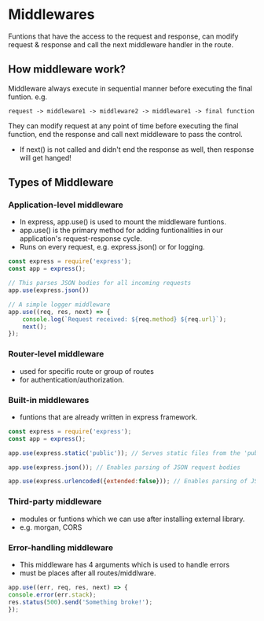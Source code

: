 # Middlewares
Funtions that have the access to the request and response, can modify request & response and call the next middleware handler in the route.

## How middleware work?
Middleware always execute in sequential manner before executing the final funtion. e.g.
```
request -> middleware1 -> middleware2 -> middleware1 -> final function
```
They can modify request at any point of time before executing the final function, end the response and call next middleware to pass the control. 
* If next() is not called and didn't end the response as well, then response will get hanged!

## Types of Middleware

### Application-level middleware
- In express, app.use() is used to mount the middleware funtions.
- app.use() is the primary method for adding funtionalities in our application's request-response cycle.
- Runs on every request, e.g. express.json() or for logging.
```js
const express = require('express');
const app = express();

// This parses JSON bodies for all incoming requests
app.use(express.json())

// A simple logger middleware
app.use((req, res, next) => {
    console.log(`Request received: ${req.method} ${req.url}`);
    next();
});
```

### Router-level middleware
- used for specific route or group of routes
- for authentication/authorization.

### Built-in middlewares
- funtions that are already written in express framework.
```js
const express = require('express');
const app = express();

app.use(express.static('public')); // Serves static files from the 'public' directory

app.use(express.json()); // Enables parsing of JSON request bodies

app.use(express.urlencoded({extended:false})); // Enables parsing of JSON From request data
```

### Third-party middleware
- modules or funtions which we can use after installing external library.
- e.g. morgan, CORS

### Error-handling middleware
- This middleware has 4 arguments which is used to handle errors
- must be places after all routes/middlware.
```js
app.use((err, req, res, next) => {
console.error(err.stack);
res.status(500).send('Something broke!');
});
```